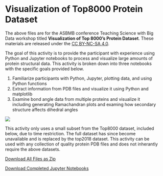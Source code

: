 # Visualization of Top8000 Protein Dataset

The above files are for the ASBMB conference Teaching Science with Big Data workshop titled **Visualization of Top 8000’s Protein Dataset**. These materials are released under the [CC BY-NC-SA 4.0](https://creativecommons.org/licenses/by-nc-sa/4.0/).

The goal of this activity is to provide the participant with experience using Python and Jupyter notebooks to process and visualize large amounts of protein structural data. This activity is broken down into three notebooks with the specific goals provided below.
1. Familiarize participants with Python, Jupyter, plotting data, and using Python functions
2. Extract information from PDB files and visualize it using Python and matplotlib
3. Examine bond angle data from multiple proteins and visualize it including generating Ramachandran plots and examing how secondary structure affects dihedral angles

![](ramachandran.png)

This activity only uses a small subset from the Top8000 dataset, included below, due to time restriction. The full dataset has since become unavailable and is replaced by the top2018 dataset. This activity can be used with any collection of quality protein PDB files and does not inherantly require the above datasets.

[Download All Files as Zip](VisTop8000.zip)

[Download Completed Jupyter Notebooks](VisTop8000_Complete.zip)
